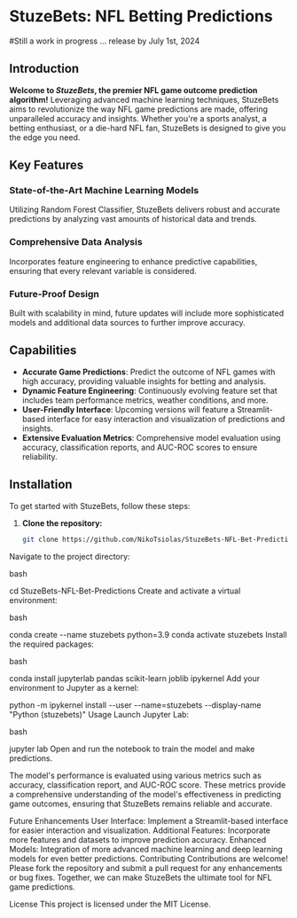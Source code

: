 # StuzeBets: NFL Betting Predictions

#Still a work in progress ... release by July 1st, 2024

## Introduction
**Welcome to *StuzeBets*, the premier NFL game outcome prediction algorithm!** Leveraging advanced machine learning techniques, StuzeBets aims to revolutionize the way NFL game predictions are made, offering unparalleled accuracy and insights. Whether you're a sports analyst, a betting enthusiast, or a die-hard NFL fan, StuzeBets is designed to give you the edge you need.

## Key Features

### **State-of-the-Art Machine Learning Models**
Utilizing Random Forest Classifier, StuzeBets delivers robust and accurate predictions by analyzing vast amounts of historical data and trends.

### **Comprehensive Data Analysis**
Incorporates feature engineering to enhance predictive capabilities, ensuring that every relevant variable is considered.

### **Future-Proof Design**
Built with scalability in mind, future updates will include more sophisticated models and additional data sources to further improve accuracy.

## Capabilities

- **Accurate Game Predictions**: Predict the outcome of NFL games with high accuracy, providing valuable insights for betting and analysis.
- **Dynamic Feature Engineering**: Continuously evolving feature set that includes team performance metrics, weather conditions, and more.
- **User-Friendly Interface**: Upcoming versions will feature a Streamlit-based interface for easy interaction and visualization of predictions and insights.
- **Extensive Evaluation Metrics**: Comprehensive model evaluation using accuracy, classification reports, and AUC-ROC scores to ensure reliability.

## Installation

To get started with StuzeBets, follow these steps:

1. **Clone the repository:**
   ```bash
   git clone https://github.com/NikoTsiolas/StuzeBets-NFL-Bet-Predictions.git
Navigate to the project directory:

bash

cd StuzeBets-NFL-Bet-Predictions
Create and activate a virtual environment:

bash

conda create --name stuzebets python=3.9
conda activate stuzebets
Install the required packages:

bash

conda install jupyterlab pandas scikit-learn joblib ipykernel
Add your environment to Jupyter as a kernel:


python -m ipykernel install --user --name=stuzebets --display-name "Python (stuzebets)"
Usage
Launch Jupyter Lab:

bash

jupyter lab
Open and run the notebook to train the model and make predictions.


The model's performance is evaluated using various metrics such as accuracy, classification report, and AUC-ROC score. These metrics provide a comprehensive understanding of the model's effectiveness in predicting game outcomes, ensuring that StuzeBets remains reliable and accurate.

Future Enhancements
User Interface: Implement a Streamlit-based interface for easier interaction and visualization.
Additional Features: Incorporate more features and datasets to improve prediction accuracy.
Enhanced Models: Integration of more advanced machine learning and deep learning models for even better predictions.
Contributing
Contributions are welcome! Please fork the repository and submit a pull request for any enhancements or bug fixes. Together, we can make StuzeBets the ultimate tool for NFL game predictions.

License
This project is licensed under the MIT License.
